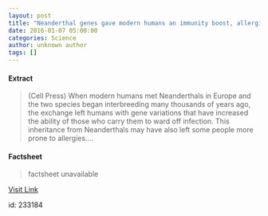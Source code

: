 ```yaml
---
layout: post
title: "Neanderthal genes gave modern humans an immunity boost, allergies"
date: 2016-01-07 05:00:00
categories: Science
author: unknown author
tags: []
---
```



#### Extract
>(Cell Press) When modern humans met Neanderthals in Europe and the two species began interbreeding many thousands of years ago, the exchange left humans with gene variations that have increased the ability of those who carry them to ward off infection. This inheritance from Neanderthals may have also left some people more prone to allergies....

#### Factsheet
>factsheet unavailable

[Visit Link](http://www.eurekalert.org/pub_releases/2016-01/cp-ngg123015.php)

id:  233184


